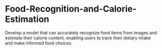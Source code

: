 # Food-Recognition-and-Calorie-Estimation
Develop a model that can accurately recognize food items from images and estimate their calorie content, enabling users to track their dietary intake and make informed food choices.   
